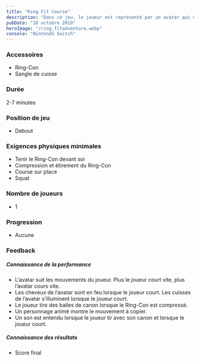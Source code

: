 ```yaml
---
title: "Ring Fit Course"
description: "Dans ce jeu, le joueur est représenté par un avatar qui court dans la nature, le Ring-Con en mains. Selon le niveau, le joueur doit passer à travers des obstacles."
pubDate: "18 octobre 2019"
heroImage: "/ring_fitadventure.webp"
console: "Nintendo Switch"
---
```


### Accessoires

- Ring-Con 
- Sangle de cuisse 

### Durée

2-7 minutes 

### Position de jeu

- Debout

### Exigences physiques minimales
- Tenir le Ring-Con devant soi 
- Compression et étirement du Ring-Con 
- Course sur place 
- Squat 

### Nombre de joueurs

- 1

### Progression

- Aucune

### Feedback

##### Connaissance de la performance

- L’avatar suit les mouvements du joueur. Plus le joueur court vite, plus l’avatar cours vite.  
- Les cheveux de l’avatar sont en feu lorsque le joueur court. Les cuisses de l’avatar s’illuminent lorsque le joueur court. 
- Le joueur tire des balles de canon lorsque le Ring-Con est compressé. 
- Un personnage animé montre le mouvement à copier. 
- Un son est entendu lorsque le joueur tir avec son canon et lorsque le joueur court. 

##### Connaissance des résultats

- Score final
